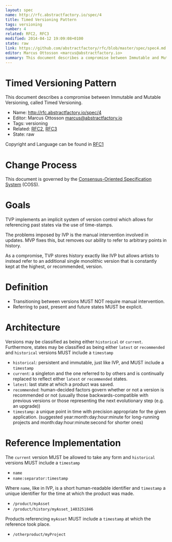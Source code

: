 ```yaml
---
layout: spec
name: http://rfc.abstractfactory.io/spec/4
title: Timed Versioning Pattern
tags: versioning
number: 4
related: RFC2, RFC3
modified: 2014-04-12 19:09:08+0100
state: raw
link: https://github.com/abstractfactory/rfc/blob/master/spec/spec4.md
editor: Marcus Ottosson <marcus@abstractfactory.io>
summary: This document describes a compromise between Immutable and Mutable Versioning, called Timed Versioning.
---
```


# Timed Versioning Pattern

This document describes a compromise between Immutable and Mutable Versioning, called Timed Versioning.

* Name: http://rfc.abstractfactory.io/spec/4
* Editor: Marcus Ottosson <marcus@abstractfactory.io>
* Tags: versioning
* Related: [RFC2](http://rfc.abstractfactory.io/spec/2), [RFC3](http://rfc.abstractfactory.io/spec/3)
* State: raw

Copyright and Language can be found in [RFC1](http://rfc.abstractfactory.io/spec/1)

# Change Process

This document is governed by the [Consensus-Oriented Specification System](http://www.digistan.org/spec:1/COSS) (COSS).

# Goals

TVP implements an implicit system of version control which allows for referencing past states via the use of time-stamps.

The problems imposed by IVP is the manual intervention involved in updates. MVP fixes this, but removes our ability to refer to arbitrary points in history.

As a compromise, TVP stores history exactly like IVP but allows artists to instead refer to an additional single monolithic version that is constantly kept at the highest, or recommended, version.

# Definition

* Transitioning between versions MUST NOT require manual intervention.
* Referring to past, present and future states MUST be explicit.

# Architecture

Versions may be classified as being either `historical` or `current`. Furthermore, states may be classified as being either `latest` or `recommended` and `historical` versions MUST include a `timestamp`

* `historical`: persistent and immutable, just like IVP, and MUST include a `timestamp`
* `current`: a singleton and the one referred to by others and is continually replaced to reflect either `latest` or `recommended` states.
* `latest`: last state at which a product was saved.
* `recommended`: human-decided factors govern whether or not a version is recommended or not (usually those backwards-compatible with previous versions or those representing the next evolutionary step (e.g. an upgrade))
* `timestamp`: a unique point in time with precision appropriate for the given application. (suggested year:month:day:hour:minute for long-running projects and month:day:hour:minute:second for shorter ones)

# Reference Implementation

The `current` version MUST be allowed to take any form and `historical` versions MUST include a `timestamp`

* `name`
* `name:separator:timestamp`

Where `name`, like in IVP, is a short human-readable identifier and `timestamp` a unique identifier for the time at which the product was made.

* `/product/myAsset`
* `/product/history/myAsset_1403251846`

Products referencing `myAsset` MUST include a `timestamp` at which the reference took place.

* `/otherproduct/myProject`
